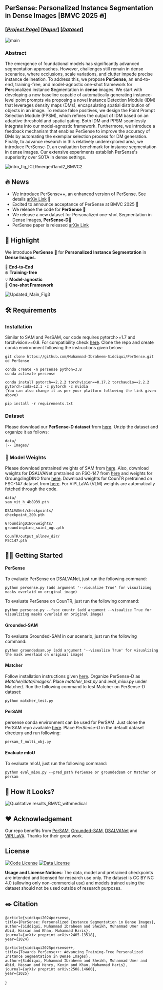 ## **PerSense: Personalized Instance Segmentation in Dense Images** [BMVC 2025 🔥]

### [[*Project Page*]](https://persense.vercel.app/)   [[*Paper*]](https://www.arxiv.org/abs/2405.13518)   [[*Dataset*]](https://persense.vercel.app/benchmarking) 

![main](https://github.com/user-attachments/assets/e4f55ec2-d215-4ece-ae61-b3ac4d53a08d)


### Abstract
The emergence of foundational models has significantly advanced segmentation approaches. However, challenges still remain in dense scenarios, where occlusions, scale variations, and clutter impede precise instance delineation. To address this, we propose **PerSense**, an end-to-end, training-free, and model-agnostic one-shot framework for **Per**sonalized instance **S**egmentation in d**ense** images. We start with developing a new baseline capable of automatically generating instance-level point prompts via proposing a novel Instance Detection Module (IDM) that leverages density maps (DMs), encapsulating spatial distribution of objects in an image. To reduce false positives, we design the Point Prompt Selection Module (PPSM), which refines the output of IDM based on an adaptive threshold and spatial gating. Both IDM and PPSM seamlessly integrate into our model-agnostic framework. Furthermore, we introduce a feedback mechanism that enables PerSense to improve the accuracy of DMs by automating the exemplar selection process for DM generation. Finally, to advance research in this relatively underexplored area, we introduce PerSense-D, an evaluation benchmark for instance segmentation in dense images. Our extensive experiments establish PerSense's superiority over SOTA in dense settings.

![intro_fig_ICLRmerged1and2_BMVC2](https://github.com/user-attachments/assets/158aa5b3-ac1f-4644-8e20-622d12cbb1eb)


## 🔥 News
* We introduce PerSense++, an enhanced version of PerSense. See details [arXiv Link](https://arxiv.org/abs/2508.14660) 🚀
* Excited to announce acceptance of PerSense at BMVC 2025 🚀
* We release the code for **PerSense** 🚀
* We release a new dataset for Personalized one-shot Segmentation in Dense Images, **PerSense-D**🚀
* PerSense paper is released [arXiv Link](https://arxiv.org/abs/2405.13518)
## 🌟 Highlight
We introduce **PerSense** 🚀 for **Personalized Instance Segmentation** in **Dense Images**. 

👑 **End-to-End**  
❄️ **Training-free**  
💡 **Model-agnostic**  
🎯 **One-shot Framework**  

![Updated_Main_Fig3](https://github.com/user-attachments/assets/68fa7f49-9c5a-47a5-9eb9-004dbff01137)



## 🛠️ Requirements

### Installation
Similar to SAM and PerSAM, our code requires pytorch>=1.7 and torchvision>=0.8. For compatibility check [here](https://pytorch.org/get-started/locally/).
Clone the repo and create conda environment following the instructions given below:

    git clone https://github.com/Muhammad-Ibraheem-Siddiqui/PerSense.git
    cd PerSense

    conda create -n persense python=3.8
    conda activate persense
    
    conda install pytorch==2.2.2 torchvision==0.17.2 torchaudio==2.2.2 pytorch-cuda=12.1 -c pytorch -c nvidia
    (You can also change it as per your platform following the link given above)

    pip install -r requirements.txt

### Dataset
Please download our **PerSense-D dataset** from [here](https://drive.google.com/file/d/1B_mfA2AznmSEO9tDtrpqlugGE2pduZWv/view?usp=drive_link). Unzip the dataset and organize it as follows:

    data/
    |-- Images/

### 🔩 Model Weights
Please download pretrained weights of SAM from [here](https://dl.fbaipublicfiles.com/segment_anything/sam_vit_h_4b8939.pth).
Also, download weights for DSALVANet pretrained on FSC-147 from [here](https://drive.google.com/file/d/1julzH9MJSK1xTGchb1r0CXdZ2wzF5-Kp/view?usp=sharing) and weights for GroungdingDINO from [here](https://drive.google.com/file/d/13rV6dzRwWCVZYWpnmiaVwRDIDC28d82g/view?usp=sharing). Download weights for CounTR pretrained on FSC-147 dataset from [here](https://drive.google.com/file/d/1CzYyiYqLshMdqJ9ZPFJyIzXBa7uFUIYZ/view?pli=1). For ViPLLaVA (VLM) weights are automatically fetched through the code.

    data/
    sam_vit_h_4b8939.pth

    DSALVANet/checkpoints/
    checkpoint_200.pth

    GroundingDINO/weights/
    groundingdino_swint_ogc.pth

    CounTR/output_allnew_dir/
    FSC147.pth

## 🏃‍♂️ Getting Started

#### PerSense
To evaluate PerSense on DSALVANet, just run the following command: 

    python persense.py (add argument '--visualize True' for visualizing masks overlaid on original image)

To evaluate PerSense on CounTR, just run the following command: 

    python persense.py --fsoc countr (add argument --visualize True for visualizing masks overlaid on original image)

#### Grounded-SAM
To evaluate Grounded-SAM in our scenario, just run the following command:

    python groundedsam.py (add argument '--visualize True' for visualizing the mask overlaid on original image)

#### Matcher
Follow installation instructions given [here](https://github.com/aim-uofa/Matcher). Organize PerSense-D as *Matcher/data/Images/*. Place *matcher_test.py* and *eval_miou.py* under Matcher/. Run the following command to test Matcher on PerSense-D dataset:

    python matcher_test.py

#### PerSAM
persense conda environment can be used for PerSAM. Just clone the PerSAM repo available [here](https://github.com/ZrrSkywalker/Personalize-SAM). Place *PerSense-D* in the default dataset directory and run following:

    persam_f_multi_obj.py

#### Evaluate mIoU
To evaluate mIoU, just run the following command:

    python eval_miou.py --pred_path PerSense or groundedsam or Matcher or persam

## 👀 How it Looks?

![Qualitative results_BMVC_withmedical](https://github.com/user-attachments/assets/f2c4d45f-1fc6-406c-9f42-1968a4c91901)



## ❤️ Acknowledgement 
Our repo benefits from [PerSAM](https://github.com/ZrrSkywalker/Personalize-SAM/tree/main?tab=readme-ov-file), [Grounded-SAM](https://github.com/IDEA-Research/Grounded-Segment-Anything), [DSALVANet](https://github.com/kadvinj/DSALVANet?tab=readme-ov-file) and [ViPLLaVA](https://github.com/WisconsinAIVision/ViP-LLaVA/tree/main). Thanks for their great work.

## License
[![Code License](https://img.shields.io/badge/Code%20License-Apache_2.0-green.svg)](https://github.com/tatsu-lab/stanford_alpaca/blob/main/LICENSE)
[![Data License](https://img.shields.io/badge/Data%20License-CC%20By%20NC%204.0-red.svg)](https://github.com/tatsu-lab/stanford_alpaca/blob/main/DATA_LICENSE)  

**Usage and License Notices**: The data, model and pretrained checkpoints are intended and licensed for research use only. The dataset is CC BY NC 4.0 (allowing only non-commercial use) and models trained using the dataset should not be used outside of research purposes.

## ✒️ Citation
    @article{siddiqui2024persense,
    title={PerSense: Personalized Instance Segmentation in Dense Images},
    author={Siddiqui, Muhammad Ibraheem and Sheikh, Muhammad Umer and Abid, Hassan and Khan, Muhammad Haris},
    journal={arXiv preprint arXiv:2405.13518},
    year={2024}

    @article{siddiqui2025persense++,
    title={Towards PerSense++: Advancing Training-Free Personalized Instance Segmentation in Dense Images},
    author={Siddiqui, Muhammad Ibraheem and Sheikh, Muhammad Umer and Abid, Hassan and Henry, Kevin and Khan, Muhammad Haris},
    journal={arXiv preprint arXiv:2508.14660},
    year={2025}
  }



